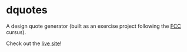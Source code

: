 # dquotes

A design quote generator (built as an exercise project following the
[FCC](https://www.freecodecamp.org/challenges/show-the-local-weather) cursus).

Check out the [live site](https://kokkonisd.github.io/dquotes/)!


